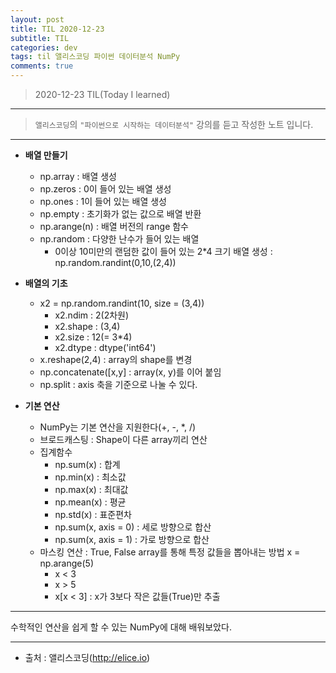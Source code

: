 ```yaml
---
layout: post
title: TIL 2020-12-23 
subtitle: TIL 
categories: dev
tags: til 앨리스코딩 파이썬 데이터분석 NumPy
comments: true
---
```



> 2020-12-23 TIL(Today I learned)
---

> `앨리스코딩`의 `"파이썬으로 시작하는 데이터분석"` 강의를 듣고 작성한 노트 입니다.
---

* __배열 만들기__
  - np.array : 배열 생성
  - np.zeros : 0이 들어 있는 배열 생성
  - np.ones : 1이 들어 있는 배열 생성
  - np.empty : 초기화가 없는 값으로 배열 반환
  - np.arange(n) : 배열 버전의 range 함수
  - np.random : 다양한 난수가 들어 있는 배열
    + 0이상 10미만의 랜덤한 값이 들어 있는 2*4 크기 배열 생성 : np.random.randint(0,10,(2,4))
    
* __배열의 기초__
  - x2 = np.random.randint(10, size = (3,4))
    + x2.ndim : 2(2차원)
    + x2.shape : (3,4)
    + x2.size : 12(= 3*4)
    + x2.dtype : dtype('int64')
  - x.reshape(2,4) : array의 shape를 변경
  - np.concatenate([x,y] : array(x, y)를 이어 붙임
  - np.split : axis 축을 기준으로 나눌 수 있다.  
    
    
* __기본 연산__
  - NumPy는 기본 연산을 지원한다(+, -, *, /)
  - 브로드캐스팅 : Shape이 다른 array끼리 연산
  - 집계함수 
    + np.sum(x) : 합계
    + np.min(x) : 최소값
    + np.max(x) : 최대값
    + np.mean(x) : 평균
    + np.std(x) : 표준편차
    + np.sum(x, axis = 0) : 세로 방향으로 합산
    + np.sum(x, axis = 1) : 가로 방향으로 합산
  - 마스킹 연산 : True, False array를 통해 특정 값들을 뽑아내는 방법
    x = np.arange(5)
      + x < 3 
      + x > 5
      + x[x < 3] : x가 3보다 작은 값들(True)만 추출
    
---

수학적인 연산을 쉽게 할 수 있는 NumPy에 대해 배워보았다.
 
---
* 출처 : 앨리스코딩(http://elice.io)
